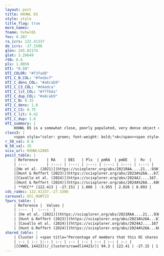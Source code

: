 ```yaml
---
layout: post
title: HXHWL 65
style: style
title_flag: true
more_names: 
fname: hxhwl65
fov: 0.287
ra_icrs: 122.41337
de_icrs: -27.1506
glon: 245.82174
glat: 3.26649
r50: 8.6
plx: 1.0059
UTI: "0.59"
UTI_COLOR: "#f3fad8"
UTI_C_N_COL: "#feebcf"
UTI_C_dens_COL: "#a6cab9"
UTI_C_C3_COL: "#d4edca"
UTI_C_lit_COL: "#fff6da"
UTI_C_dup_COL: "#a6cab9"
UTI_C_N: 0.35
UTI_C_dens: 1.0
UTI_C_C3: 0.75
UTI_C_lit: 0.42
UTI_C_dup: 1.0
UTI_summary: |
    HXHWL 65 is a somewhat close, poorly populated, very dense object of high C3 quality. It is poorly studied in the literature. This object shares a large percentage of members with a later reported entry.
class3: |
    <span style="color: green; font-weight: bold;">A</span><span style="color: #FFC300; font-weight: bold;">B</span>
r_50_val: 8.6
N_50_val: 35
scix_url: HXHWL%2065
posit_table: |
    | Reference    | RA    | DEC   | Plx  | pmRA  | pmDE   |  Rv  |
    | :---         | :---: | :---: | :---: | :---: | :---: | :---: |
    |[He et al. (2021)](https://scixplorer.org/abs/2021RAA....21...93H) | 122.377 | -27.159 | 0.99 | -3.93 | 2.0 | -- |
    |[Hunt & Reffert (2023)](https://scixplorer.org/abs/2023A%26A...673A.114H) | 122.424 | -27.136 | 0.992 | -3.942 | 2.038 | 7.18 |
    |[Cavallo et al. (2024)](https://scixplorer.org/abs/2024AJ....167...12C) | 122.409 | -27.131 | 0.997 | -- | -- | -- |
    |[Hunt & Reffert (2024)](https://scixplorer.org/abs/2024A%26A...686A..42H) | 122.424 | -27.136 | 0.992 | -3.942 | 2.038 | 7.18 |
    | **UCC** |122.413 | -27.151 | 1.006 | -3.955 | 2.026 | 8.093 | 
cds_radec: 122.41337,-27.1506
carousel: UCC_HUNT23
fpars_table: |
    | Reference |  Values |
    | :---  |  :---:  |
    | [He et al. (2021)](https://scixplorer.org/abs/2021RAA....21...93H) | `AG=0.2, m-M=10.1, logAge=8.2, Z=0.028` |
    | [Hunt & Reffert (2023)](https://scixplorer.org/abs/2023A%26A...673A.114H) | `AV50=0.078, diffAV50=0.193, MOD50=9.813, logAge50=8.679` |
    | [Cavallo et al. (2024)](https://scixplorer.org/abs/2024AJ....167...12C) | `AV50=0.0, dMod50=9.99, logAge50=8.57, [Fe/H]50=0.36` |
    | [Hunt & Reffert (2024)](https://scixplorer.org/abs/2024A%26A...686A..42H) | `MassJ=76.7146` |
shared_table: |
    | Cluster | <span title="Percentage of members that this OC shares with the ones listed">%</span>   | RA   | DEC   | Plx   | pmRA  | pmDE  | Rv | UTI |
    | :-: | :-: |:-: | :-: | :-: | :-: | :-: | :-: | :-: |
    |[CWWDL 14423](/_clusters/cwwdl14423/)| 94.3 | 122.41 | -27.15 | 1.01 | -3.96 | 2.03 | 8.57 |0.01 |
---
```

